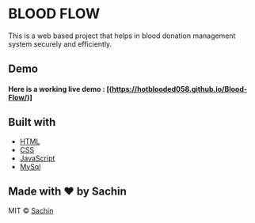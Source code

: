 # BLOOD FLOW

This is a web based project that helps in blood donation management system securely and efficiently.

## Demo
#### Here is a working live demo :  [(https://hotblooded058.github.io/Blood-Flow/)]

## Built with 

- [HTML](https://developer.mozilla.org/en-US/docs/Web/HTML)
- [CSS](https://developer.mozilla.org/en-US/docs/Web/CSS)
- [JavaScript](https://developer.mozilla.org/en-US/docs/Web/JavaScript)
- [MySql](https://www.mysql.com/)

## Made with ♥ by Sachin


MIT © [Sachin](https://github.com/hotblooded058)

